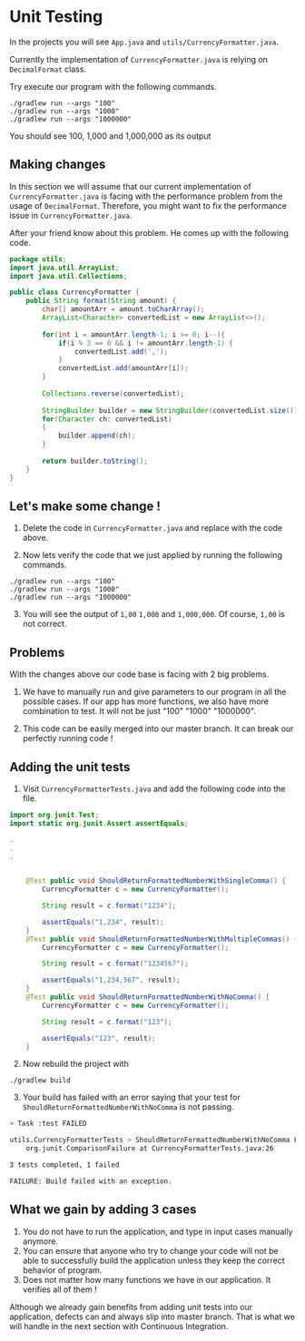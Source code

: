 # Unit Testing
In the projects you will see `App.java` and `utils/CurrencyFormatter.java`.

Currently the implementation of `CurrencyFormatter.java` is relying on `DecimalFormat` class.

Try execute our program with the following commands.

```
./gradlew run --args "100"
./gradlew run --args "1000"
./gradlew run --args "1000000"
```
You should see 100, 1,000 and 1,000,000 as its output

## Making changes

In this section we will assume that our current implementation of `CurrencyFormatter.java` is facing with the performance problem from the usage of `DecimalFormat`. Therefore, you might want to fix the performance issue in `CurrencyFormatter.java`. 

After your friend know about this problem. He comes up with the following code.
```java
package utils;
import java.util.ArrayList;
import java.util.Collections;

public class CurrencyFormatter {
    public String format(String amount) {
        char[] amountArr = amount.toCharArray();
        ArrayList<Character> convertedList = new ArrayList<>();
        
        for(int i = amountArr.length-1; i >= 0; i--){
            if(i % 3 == 0 && i != amountArr.length-1) {
                convertedList.add(',');
            }
            convertedList.add(amountArr[i]);
        }
        
        Collections.reverse(convertedList);
        
        StringBuilder builder = new StringBuilder(convertedList.size());
        for(Character ch: convertedList)
        {
            builder.append(ch);
        }
        
        return builder.toString();
    }
}
```
## Let's make some change !
1. Delete the code in `CurrencyFormatter.java` and replace with the code above.

2. Now lets verify the code that we just applied by running the following commands.
```
./gradlew run --args "100"
./gradlew run --args "1000"
./gradlew run --args "1000000"
```
3. You will see the output of `1,00` `1,000` and `1,000,000`. Of course, `1,00` is not correct.

## Problems
With the changes above our code base is facing with 2 big problems.

1. We have to manually run and give parameters to our program in all the possible cases. If our app has more functions, we also have more combination to test. It will not be just "100" "1000" "1000000".

2. This code can be easily merged into our master branch. It can break our perfectly running code !

## Adding the unit tests
1. Visit `CurrencyFormatterTests.java` and add the following code into the file.

```java
import org.junit.Test;
import static org.junit.Assert.assertEquals;

.
.
.


    @Test public void ShouldReturnFormattedNumberWithSingleComma() {
        CurrencyFormatter c = new CurrencyFormatter();

        String result = c.format("1234");

        assertEquals("1,234", result);
    }
    @Test public void ShouldReturnFormattedNumberWithMultipleCommas() {
        CurrencyFormatter c = new CurrencyFormatter();

        String result = c.format("1234567");

        assertEquals("1,234,567", result);
    }
    @Test public void ShouldReturnFormattedNumberWithNoComma() {
        CurrencyFormatter c = new CurrencyFormatter();

        String result = c.format("123");

        assertEquals("123", result);
    }
```
2. Now rebuild the project with
```
./gradlew build
```
3. Your build has failed with an error saying that your test for `ShouldReturnFormattedNumberWithNoComma` is not passing.
```sh
> Task :test FAILED

utils.CurrencyFormatterTests > ShouldReturnFormattedNumberWithNoComma FAILED
    org.junit.ComparisonFailure at CurrencyFormatterTests.java:26

3 tests completed, 1 failed

FAILURE: Build failed with an exception.
```
## What we gain by adding 3 cases
1. You do not have to run the application, and type in input cases manually anymore.
2. You can ensure that anyone who try to change your code will not be able to successfully build the application unless they keep the correct behavior of program.
3. Does not matter how many functions we have in our application. It verifies all of them ! 

Although we already gain benefits from adding unit tests into our application, defects can and always slip into master branch. That is what we will handle in the next section with Continuous Integration.
